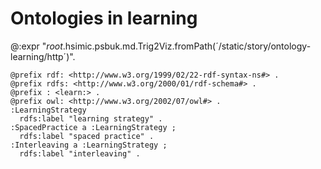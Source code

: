 # Ontologies in learning

@:expr "_root_.hsimic.psbuk.md.Trig2Viz.fromPath(´/static/story/ontology-learning/http´)".

```trig2viz.owl
@prefix rdf: <http://www.w3.org/1999/02/22-rdf-syntax-ns#> .
@prefix rdfs: <http://www.w3.org/2000/01/rdf-schema#> .
@prefix : <learn:> .
@prefix owl: <http://www.w3.org/2002/07/owl#> .
:LearningStrategy
  rdfs:label "learning strategy" .
:SpacedPractice a :LearningStrategy ;
  rdfs:label "spaced practice" .
:Interleaving a :LearningStrategy ;
  rdfs:label "interleaving" .
```

